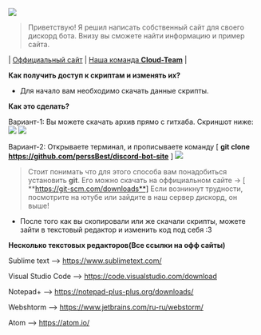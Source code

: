 ![](https://cdn.discordapp.com/attachments/627439511449763863/667989436742500362/animation.gif)

> Приветствую! Я решил написать собственный сайт для своего дискорд бота. Внизу вы сможете найти информацию и пример сайта.

| [Оффициальный сайт](https://) | [Наша команда **Cloud-Team**](https://discord.gg/kk9eERG) |

**Как получить доступ к скриптам и изменять их?**

- Для начало вам необходимо скачать данные скрипты.

**Как это сделать?**

Вариант-1: Вы можете скачать архив прямо с гитхаба. Скриншот ниже:
![](https://cdn.discordapp.com/attachments/635605644065374228/668098617906561024/WiWMt9hHtx.gif)
![](https://cdn.discordapp.com/attachments/635605644065374228/668100020846854194/3ACuVUr1Wk.gif)

Вариант-2: Открываете терминал, и прописываете команду [ **git clone https://github.com/perssBest/discord-bot-site** ]
![](https://cdn.discordapp.com/attachments/635605644065374228/668100353992032286/cmd_GwhMtbWWRt.png)
> Стоит понимать что для этого способа вам понадобиться установить **git**. 
>Его можно скачать на оффициальном сайте -> [ **https://git-scm.com/downloads**] Если возникнут трудности, посмотрите на ютубе или зайдите в наш сервер дискорд, он выше!

- После того как вы скопировали или же скачали скрипты, можете зайти в текстовый редактор и изменить код под себя :3

**Несколько текстовых редакторов(Все ссылки на офф сайты)** 

Sublime text --> https://www.sublimetext.com/ 

Visual Studio Code --> https://code.visualstudio.com/download 

Notepad+ --> https://notepad-plus-plus.org/downloads/ 

Webshtorm --> https://www.jetbrains.com/ru-ru/webstorm/ 

Atom --> https://atom.io/
